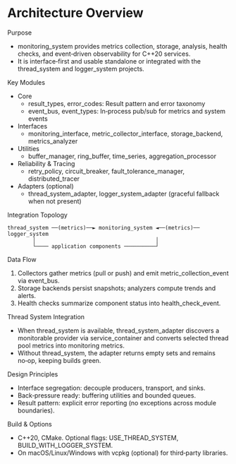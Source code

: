 Architecture Overview
=====================

Purpose
- monitoring_system provides metrics collection, storage, analysis, health checks, and event‑driven observability for C++20 services.
- It is interface‑first and usable standalone or integrated with the thread_system and logger_system projects.

Key Modules
- Core
  - result_types, error_codes: Result pattern and error taxonomy
  - event_bus, event_types: In‑process pub/sub for metrics and system events
- Interfaces
  - monitoring_interface, metric_collector_interface, storage_backend, metrics_analyzer
- Utilities
  - buffer_manager, ring_buffer, time_series, aggregation_processor
- Reliability & Tracing
  - retry_policy, circuit_breaker, fault_tolerance_manager, distributed_tracer
- Adapters (optional)
  - thread_system_adapter, logger_system_adapter (graceful fallback when not present)

Integration Topology
```
thread_system ──(metrics)──► monitoring_system ◄──(metrics)── logger_system
        │                                      │
        └──── application components ──────────┘
```

Data Flow
1) Collectors gather metrics (pull or push) and emit metric_collection_event via event_bus.
2) Storage backends persist snapshots; analyzers compute trends and alerts.
3) Health checks summarize component status into health_check_event.

Thread System Integration
- When thread_system is available, thread_system_adapter discovers a monitorable provider via service_container and converts selected thread pool metrics into monitoring metrics.
- Without thread_system, the adapter returns empty sets and remains no‑op, keeping builds green.

Design Principles
- Interface segregation: decouple producers, transport, and sinks.
- Back‑pressure ready: buffering utilities and bounded queues.
- Result pattern: explicit error reporting (no exceptions across module boundaries).

Build & Options
- C++20, CMake. Optional flags: USE_THREAD_SYSTEM, BUILD_WITH_LOGGER_SYSTEM.
- On macOS/Linux/Windows with vcpkg (optional) for third‑party libraries.


